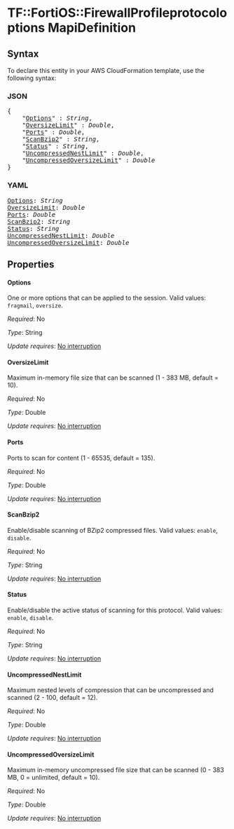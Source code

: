 # TF::FortiOS::FirewallProfileprotocoloptions MapiDefinition

## Syntax

To declare this entity in your AWS CloudFormation template, use the following syntax:

### JSON

<pre>
{
    "<a href="#options" title="Options">Options</a>" : <i>String</i>,
    "<a href="#oversizelimit" title="OversizeLimit">OversizeLimit</a>" : <i>Double</i>,
    "<a href="#ports" title="Ports">Ports</a>" : <i>Double</i>,
    "<a href="#scanbzip2" title="ScanBzip2">ScanBzip2</a>" : <i>String</i>,
    "<a href="#status" title="Status">Status</a>" : <i>String</i>,
    "<a href="#uncompressednestlimit" title="UncompressedNestLimit">UncompressedNestLimit</a>" : <i>Double</i>,
    "<a href="#uncompressedoversizelimit" title="UncompressedOversizeLimit">UncompressedOversizeLimit</a>" : <i>Double</i>
}
</pre>

### YAML

<pre>
<a href="#options" title="Options">Options</a>: <i>String</i>
<a href="#oversizelimit" title="OversizeLimit">OversizeLimit</a>: <i>Double</i>
<a href="#ports" title="Ports">Ports</a>: <i>Double</i>
<a href="#scanbzip2" title="ScanBzip2">ScanBzip2</a>: <i>String</i>
<a href="#status" title="Status">Status</a>: <i>String</i>
<a href="#uncompressednestlimit" title="UncompressedNestLimit">UncompressedNestLimit</a>: <i>Double</i>
<a href="#uncompressedoversizelimit" title="UncompressedOversizeLimit">UncompressedOversizeLimit</a>: <i>Double</i>
</pre>

## Properties

#### Options

One or more options that can be applied to the session. Valid values: `fragmail`, `oversize`.

_Required_: No

_Type_: String

_Update requires_: [No interruption](https://docs.aws.amazon.com/AWSCloudFormation/latest/UserGuide/using-cfn-updating-stacks-update-behaviors.html#update-no-interrupt)

#### OversizeLimit

Maximum in-memory file size that can be scanned (1 - 383 MB, default = 10).

_Required_: No

_Type_: Double

_Update requires_: [No interruption](https://docs.aws.amazon.com/AWSCloudFormation/latest/UserGuide/using-cfn-updating-stacks-update-behaviors.html#update-no-interrupt)

#### Ports

Ports to scan for content (1 - 65535, default = 135).

_Required_: No

_Type_: Double

_Update requires_: [No interruption](https://docs.aws.amazon.com/AWSCloudFormation/latest/UserGuide/using-cfn-updating-stacks-update-behaviors.html#update-no-interrupt)

#### ScanBzip2

Enable/disable scanning of BZip2 compressed files. Valid values: `enable`, `disable`.

_Required_: No

_Type_: String

_Update requires_: [No interruption](https://docs.aws.amazon.com/AWSCloudFormation/latest/UserGuide/using-cfn-updating-stacks-update-behaviors.html#update-no-interrupt)

#### Status

Enable/disable the active status of scanning for this protocol. Valid values: `enable`, `disable`.

_Required_: No

_Type_: String

_Update requires_: [No interruption](https://docs.aws.amazon.com/AWSCloudFormation/latest/UserGuide/using-cfn-updating-stacks-update-behaviors.html#update-no-interrupt)

#### UncompressedNestLimit

Maximum nested levels of compression that can be uncompressed and scanned (2 - 100, default = 12).

_Required_: No

_Type_: Double

_Update requires_: [No interruption](https://docs.aws.amazon.com/AWSCloudFormation/latest/UserGuide/using-cfn-updating-stacks-update-behaviors.html#update-no-interrupt)

#### UncompressedOversizeLimit

Maximum in-memory uncompressed file size that can be scanned (0 - 383 MB, 0 = unlimited, default = 10).

_Required_: No

_Type_: Double

_Update requires_: [No interruption](https://docs.aws.amazon.com/AWSCloudFormation/latest/UserGuide/using-cfn-updating-stacks-update-behaviors.html#update-no-interrupt)

